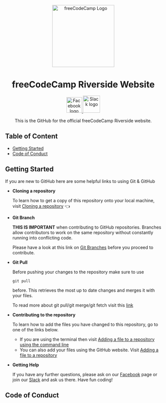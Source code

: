 <p align="center">
  <img 
    alt="freeCodeCamp Logo" 
    src="https://s3.amazonaws.com/freecodecamp/curriculum-diagram-full.jpg" 
    width="200px" 
    align="center">
</p>
<h1 align="center"> 
  freeCodeCamp Riverside Website 
</h1>
<p align="center">
  <a href="https://www.facebook.com/groups/free.code.camp.riverside.ca/">
    <img 
      alt="Facebook logo" 
      src="https://en.facebookbrand.com/wp-content/uploads/2016/05/flogo_rgb_hex-brc-site-250.png" 
      width="50px">
  </a>
  <a href="https://wdriverside.slack.com">
    <img 
      alt="Slack logo"
      src="https://cdn-images-1.medium.com/max/1600/1*rncLjp_nxRi08Y8AKZCJVA.png"
      width="55px">
  </a>
</p>

<p align="center">
  This is the GitHub for the official freeCodeCamp Riverside website.
</p>

## Table of Content
* [Getting Started](#getting-started)
* [Code of Conduct](#code-of-conduct)

## Getting Started
<a name="getting-started"></a>

If you are new to GitHub here are some helpful links to using Git & GitHub

* **Cloning a repository**

  To learn how to get a copy of this repository onto your local machine,
  visit [Cloning a repository](https://help.github.com/articles/cloning-a-repository/) :point_left:
   
* **Git Branch**

  **THIS IS IMPORTANT** when contributing to GitHub repositories. Branches allow contributors to work on the same repository 
  without constantly running into conflicting code.
  
  Please have a look at this link on [Git Branches](https://www.atlassian.com/git/tutorials/using-branches)
  before you proceed to contribute.
  
* **Git Pull**

  Before pushing your changes to the repository make sure to use 
  ```
  git pull
  ```
  before. This retrieves the most up to date changes and merges it with your files. 
  
  To read more about git pull/git merge/git fetch visit this [link](https://help.github.com/articles/fetching-a-remote/)
  
* **Contributing to the repository**

  To learn how to add the files you have changed to this repository, go to one of the links below.
  * If you are using the terminal then visit [Adding a file to a repository using the command line](https://help.github.com/articles/adding-a-file-to-a-repository-using-the-command-line/)
  * You can also add your files using the GitHub website. Visit [Adding a file to a repository](https://help.github.com/articles/adding-a-file-to-a-repository/)
  
* **Getting Help**

  If you have any further questions, please ask on our [Facebook](https://www.facebook.com/groups/free.code.camp.riverside.ca/) page or join our [Slack](https://wdriverside.slack.com) and ask us there. Have fun coding!
  
## Code of Conduct
<a name="code-of-conduct"></a>
<!--site test-->
